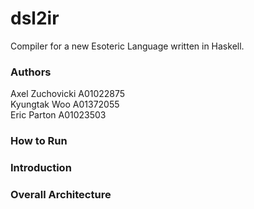 # dsl2ir
Compiler for a new Esoteric Language written in Haskell.

### Authors

Axel Zuchovicki A01022875  
Kyungtak Woo A01372055  
Eric Parton A01023503

### How to Run

### Introduction


### Overall Architecture
